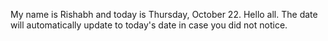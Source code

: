 My name is Rishabh and today is Thursday, October 22. Hello all. The date will automatically update to today's date in case you did not notice.
